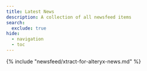 ```yaml
---
title: Latest News
description: A collection of all newsfeed items
search:
  exclude: true
hide:
  - navigation
  - toc
---
```


{% include "newsfeed/xtract-for-alteryx-news.md" %}

### 